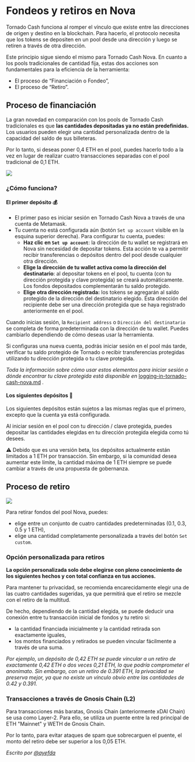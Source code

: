# Fondeos y retiros en Nova

Tornado Cash funciona al romper el vínculo que existe entre las direcciones de origen y destino en la blockchain. Para hacerlo, el protocolo necesita que los tokens se depositen en un pool desde una dirección y luego se retiren a través de otra dirección.

Este principio sigue siendo el mismo para Tornado Cash Nova. En cuanto a los pools tradicionales de cantidad fija, estas dos acciones son fundamentales para la eficiencia de la herramienta:

* El proceso de “Financiación o Fondeo”,
* El proceso de “Retiro”.

## Proceso de financiación <a href="#funding-process" id="funding-process"></a>

La gran novedad en comparación con los pools de Tornado Cash tradicionales es que **las cantidades depositadas ya no están predefinidas.** Los usuarios pueden elegir una cantidad personalizada dentro de la capacidad del saldo de sus billeteras.

Por lo tanto, si deseas poner 0,4 ETH en el pool, puedes hacerlo todo a la vez en lugar de realizar cuatro transacciones separadas con el pool tradicional de 0,1 ETH.

![](https://i.imgur.com/rqmzdgG.gif)

### ¿Cómo funciona? <a href="#how-does-it-work" id="how-does-it-work"></a>

#### **El primer depósito 💰**

* El primer paso es iniciar sesión en Tornado Cash Nova a través de una cuenta de Metamask.
* Tu cuenta no está configurada aún (botón `Set up account` visible en la esquina superior derecha). Para configurar tu cuenta, puedes:
    * **Haz clic en `Set up account`**: la dirección de tu wallet se registrará en Nova sin necesidad de depositar tokens. Esta acción te va a permitir recibir transferencias o depósitos dentro del pool desde cualquier otra dirección.
   * **Elige la dirección de tu wallet activa como la dirección del destinatario**: al depositar tokens en el pool, tu cuenta (con tu dirección protegida y clave protegida) se creará automáticamente. Los fondos depositados complementarán tu saldo protegido.
   * **Elige otra dirección registrada:** los tokens se agregarán al saldo protegido de la dirección del destinatario elegido. Esta dirección del recipiente debe ser una dirección protegida que se haya registrado anteriormente en el pool.

Cuando inicias sesión, la `Recipient address` o `Dirección del destinatario` se completa de forma predeterminada con la dirección de tu wallet. Puedes cambiarlo dependiendo de cómo deseas usar la herramienta.

Si configuras una nueva cuenta, podrás iniciar sesión en el pool más tarde, verificar tu saldo protegido de Tornado o recibir transferencias protegidas utilizando tu dirección protegida o tu clave protegida.

_Toda la información sobre cómo usar estos elementos para iniciar sesión o dónde encontrar tu clave protegida está disponible en_ [logging-in-tornado-cash-nova.md](logging-in-tornado-cash-nova.md "mention") _._

#### **Los siguientes depósitos 💸**

Los siguientes depósitos están sujetos a las mismas reglas que el primero, excepto que la cuenta ya está configurada.

Al iniciar sesión en el pool con tu dirección / clave protegida, puedes depositar las cantidades elegidas en tu dirección protegida elegida como tú desees.

⚠️ Debido que es una versión beta, los depósitos actualmente están limitados a 1 ETH por transacción.
Sin embargo, si la comunidad desea aumentar este límite, la cantidad máxima de 1 ETH siempre se puede cambiar a través de una propuesta de gobernanza.

## Proceso de retiro <a href="#withdrawing-process" id="withdrawing-process"></a>

![](https://i.imgur.com/qn9eJXS.gif)

Para retirar fondos del pool Nova, puedes:

* elige entre un conjunto de cuatro cantidades predeterminadas (0.1, 0.3, 0.5 y 1 ETH),
* elige una cantidad completamente personalizada a través del botón `Set custom`.

### Opción personalizada para retiros <a href="#custom-option-for-withdrawal" id="custom-option-for-withdrawal"></a>

**La opción personalizada solo debe elegirse con pleno conocimiento de los siguientes hechos y con total confianza en tus acciones.**

Para mantener tu privacidad, se recomienda encarecidamente elegir una de las cuatro cantidades sugeridas, ya que permitirá que el retiro se mezcle con el retiro de la multitud.

De hecho, dependiendo de la cantidad elegida, se puede deducir una conexión entre tu transacción inicial de fondos y tu retiro si:

* la cantidad financiada inicialmente y la cantidad retirada son exactamente iguales,
* los montos financiados y retirados se pueden vincular fácilmente a través de una suma.

_Por ejemplo, un depósito de 0,42 ETH se puede vincular a un retiro de exactamente 0,42 ETH o dos veces 0,21 ETH, lo que podría comprometer el anonimato. Sin embargo, con un retiro de 0.391 ETH, la privacidad se preserva mejor, ya que no existe un vínculo obvio entre las cantidades de 0.42 y 0.391._

### Transacciones a través de Gnosis Chain (L2) <a href="#transctions-through-gnosis-chain-l2" id="transctions-through-gnosis-chain-l2"></a>

Para transacciones más baratas, Gnosis Chain (anteriormente xDAI Chain) se usa como Layer-2. Para ello, se utiliza un puente entre la red principal de ETH "Mainnet" y WETH de Gnosis Chain.

Por lo tanto, para evitar ataques de spam que sobrecarguen el puente, el monto del retiro debe ser superior a los 0,05 ETH.

_Escrito por_ [_@ayefda_](https://torn.community/u/ayefda)
